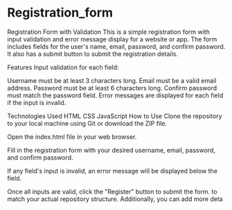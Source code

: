 # Registration_form

Registration Form with Validation
This is a simple registration form with input validation and error message display for a website or app. The form includes fields for the user's name, email, password, and confirm password. It also has a submit button to submit the registration details.

Features
Input validation for each field:

Username must be at least 3 characters long.
Email must be a valid email address.
Password must be at least 6 characters long.
Confirm password must match the password field.
Error messages are displayed for each field if the input is invalid.

Technologies Used
HTML
CSS
JavaScript
How to Use
Clone the repository to your local machine using Git or download the ZIP file.

Open the index.html file in your web browser.

Fill in the registration form with your desired username, email, password, and confirm password.

If any field's input is invalid, an error message will be displayed below the field.

Once all inputs are valid, click the "Register" button to submit the form.
 to match your actual repository structure. Additionally, you can add more deta
